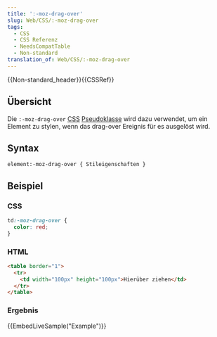 ```yaml
---
title: ':-moz-drag-over'
slug: Web/CSS/:-moz-drag-over
tags:
  - CSS
  - CSS Referenz
  - NeedsCompatTable
  - Non-standard
translation_of: Web/CSS/:-moz-drag-over
---
```

{{Non-standard_header}}{{CSSRef}}

## Übersicht

Die `:-moz-drag-over` [CSS](/de/docs/Web/CSS) [Pseudoklasse](/de/docs/Web/CSS/Pseudo-classes) wird dazu verwendet, um ein Element zu stylen, wenn das drag-over Ereignis für es ausgelöst wird.

## Syntax

    element:-moz-drag-over { Stileigenschaften }

## Beispiel

### CSS

```css
td:-moz-drag-over {
  color: red;
}
```

### HTML

```html
<table border="1">
  <tr>
    <td width="100px" height="100px">Hierüber ziehen</td>
  </tr>
</table>
```

### Ergebnis

{{EmbedLiveSample("Example")}}
